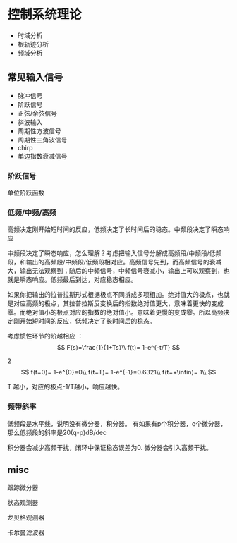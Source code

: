 # 控制系统理论


- 时域分析
- 根轨迹分析
- 频域分析


## 常见输入信号

- 脉冲信号
- 阶跃信号
- 正弦/余弦信号
- 斜波输入
- 周期性方波信号
- 周期性三角波信号
- chirp
- 单边指数衰减信号



### 阶跃信号

单位阶跃函数



### 低频/中频/高频

高频决定刚开始短时间的反应，低频决定了长时间后的稳态。中频段决定了瞬态响应

中频段决定了瞬态响应，怎么理解？考虑把输入信号分解成高频段/中频段/低频段，和输出的高频段/中频段/低频段相对应。高频信号先到，而高频信号的衰减大，输出无法观察到；随后的中频信号，中频信号衰减小，输出上可以观察到，也就是瞬态响应。低频最后到达，对应稳态相应。

如果你把输出的拉普拉斯形式根据极点不同拆成多项相加。绝对值大的极点，也就是对应高频的极点，其拉普拉斯反变换后的指数绝对值更大，意味着更快的变成零。而绝对值小的极点对应的指数的绝对值小。意味着更慢的变成零。所以高频决定刚开始短时间的反应，低频决定了长时间后的稳态。

考虑惯性环节的阶越相应 ：
$$
F(s)=\frac{1}{1+Ts}\\
f(t)= 1-e^{-t/T}
$$

2
$$
f(t=0)= 1-e^{0}=0\\
f(t=T)= 1-e^{-1}=0.6321\\
f(t=+\infin)= 1\\
$$

T 越小，对应的极点-1/T越小，响应越快。



### 频带斜率
低频段是水平线，说明没有微分器，积分器。
有如果有p个积分器，q个微分器，那么低频段的斜率是20(q-p)dB/dec

积分器会减少高频干扰，闭环中保证稳态误差为0. 微分器会引入高频干扰。
## misc



跟踪微分器

状态观测器

龙贝格观测器

卡尔曼滤波器